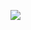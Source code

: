 
![](https://github-readme-stats.vercel.app/api?username=KMKoushik&show_icons=true&count_private=true&theme=radical)

